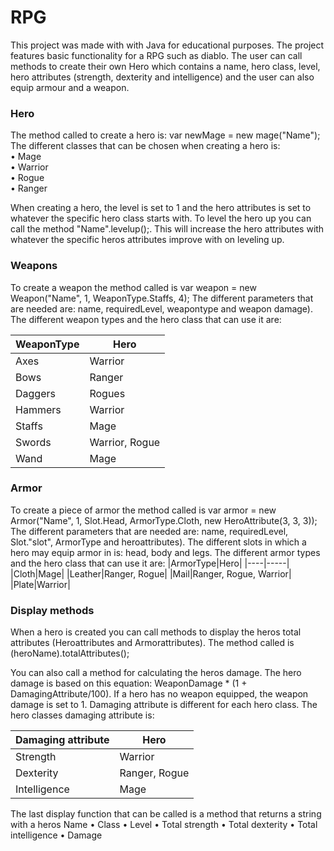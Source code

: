 # RPG
 
This project was made with with Java for educational purposes. 
The project features basic functionality for a RPG such as diablo. The user can call methods to create their own Hero which contains a name, hero class, level, hero attributes (strength, dexterity and intelligence) and the user can also equip armour and a weapon. 

### Hero ###
The method called to create a hero is: var newMage = new mage("Name"); The different classes that can be chosen when creating a hero is: <br />
• Mage<br />
• Warrior <br />
• Rogue <br />
• Ranger <br />

When creating a hero, the level is set to 1 and the hero attributes is set to whatever the specific hero class starts with. 
To level the hero up you can call the method "Name".levelup();. This will increase the hero attributes with whatever the specific heros attributes improve with on leveling up. 

### Weapons ###
To create a weapon the method called is var weapon = new Weapon("Name", 1, WeaponType.Staffs, 4);
The different parameters that are needed are: name, requiredLevel, weapontype and weapon damage). 
The different weapon types and the hero class that can use it are:

|WeaponType|Hero|
|----|-----|
|Axes|Warrior|
|Bows|Ranger|
|Daggers|Rogues|
|Hammers|Warrior|
|Staffs|Mage|
|Swords|Warrior, Rogue|
|Wand|Mage|

### Armor ###
To create a piece of armor the method called is var armor = new Armor("Name", 1, Slot.Head, ArmorType.Cloth, new HeroAttribute(3, 3, 3));
The different parameters that are needed are: name, requiredLevel, Slot."slot", ArmorType and heroattributes). 
The different slots in which a hero may equip armor in is: head, body and legs.
The different armor types and the hero class that can use it are:
|ArmorType|Hero|
|----|-----|
|Cloth|Mage|
|Leather|Ranger, Rogue|
|Mail|Ranger, Rogue, Warrior|
|Plate|Warrior|

### Display methods ###
When a hero is created you can call methods to display the heros total attributes (Heroattributes and Armorattributes).
The method called is (heroName).totalAttributes();

You can also call a method for calculating the heros damage. The hero damage is based on this equation:  WeaponDamage * (1 + DamagingAttribute/100). If a hero has no weapon equipped, the weapon damage is set to 1. 
Damaging attribute is different for each hero class. The hero classes damaging attribute is:

|Damaging attribute|Hero|
|----|-----|
|Strength|Warrior|
|Dexterity|Ranger, Rogue|
|Intelligence|Mage|

The last display function that can be called is a method that returns a string with a heros Name
• Class
• Level
• Total strength
• Total dexterity
• Total intelligence
• Damage








